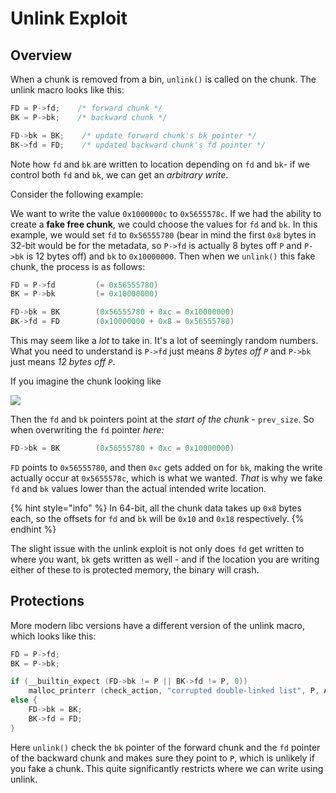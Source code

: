 # Unlink Exploit

## Overview

When a chunk is removed from a bin, `unlink()` is called on the chunk. The unlink macro looks like this:

```c
FD = P->fd;    /* forward chunk */
BK = P->bk;    /* backward chunk */

FD->bk = BK;    /* update forward chunk's bk pointer */
BK->fd = FD;    /* updated backward chunk's fd pointer */
```

Note how `fd` and `bk` are written to location depending on `fd` and `bk`- if we control both `fd` and `bk`, we can get an _arbitrary write_.

Consider the following example:

We want to write the value `0x1000000c` to `0x5655578c`. If we had the ability to create a **fake free chunk**, we could choose the values for `fd` and `bk`. In this example, we would set `fd` to `0x56555780` \(bear in mind the first `0x8` bytes in 32-bit would be for the metadata, so `P->fd` is actually 8 bytes off `P` and `P->bk` is 12 bytes off\) and `bk` to `0x10000000`. Then when we `unlink()` this fake chunk, the process is as follows:

```c
FD = P->fd         (= 0x56555780)
BK = P->bk         (= 0x10000000)

FD->bk = BK        (0x56555780 + 0xc = 0x10000000)
BK->fd = FD        (0x10000000 + 0x8 = 0x56555780)
```

This may seem like a _lot_ to take in. It's a lot of seemingly random numbers. What you need to understand is `P->fd` just means _8 bytes off `P`_ and `P->bk` just means _12 bytes off `P`_.

If you imagine the chunk looking like

![](../../.gitbook/assets/image%20%2818%29.png)

Then the `fd` and `bk` pointers point at the _start of the chunk_ - `prev_size`. So when overwriting the `fd` pointer _here:_

```c
FD->bk = BK        (0x56555780 + 0xc = 0x10000000)
```

`FD` points to `0x56555780`, and then `0xc` gets added on for `bk`, making the write actually occur at `0x5655578c`, which is what we wanted. _That_ is why we fake `fd` and `bk` values lower than the actual intended write location.

{% hint style="info" %}
In 64-bit, all the chunk data takes up `0x8` bytes each, so the offsets for `fd` and `bk` will be `0x10` and `0x18` respectively.
{% endhint %}

The slight issue with the unlink exploit is not only does `fd` get written to where you want, `bk` gets written as well - and if the location you are writing either of these to is protected memory, the binary will crash.

## Protections

More modern libc versions have a different version of the unlink macro, which looks like this:

```c
FD = P->fd;
BK = P->bk;

if (__builtin_expect (FD->bk != P || BK->fd != P, 0))
    malloc_printerr (check_action, "corrupted double-linked list", P, AV);
else {
    FD->bk = BK;
    BK->fd = FD;
}
```

Here `unlink()` check the `bk` pointer of the forward chunk and the `fd` pointer of the backward chunk and makes sure they point to `P`, which is unlikely if you fake a chunk. This quite significantly restricts where we can write using unlink.

